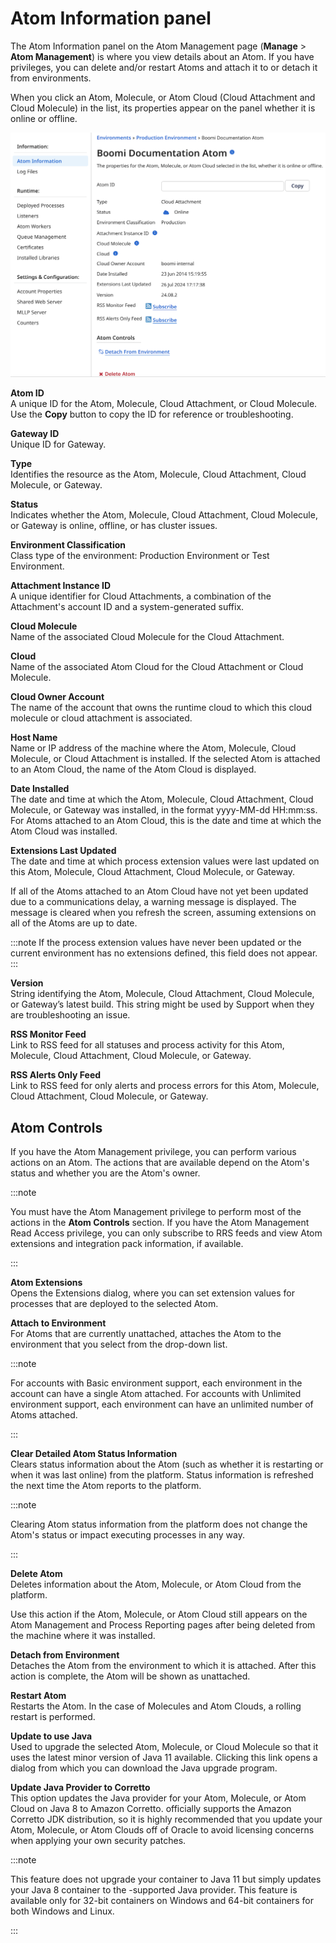 # Atom Information panel 

<head>
  <meta name="guidename" content="Integration"/>
  <meta name="context" content="GUID-1B7C4D63-9AAF-4252-B9A0-7A3B386BF1A9"/>
</head>


The Atom Information panel on the Atom Management page \(**Manage** \> **Atom Management**\) is where you view details about an Atom. If you have privileges, you can delete and/or restart Atoms and attach it to or detach it from environments.

When you click an Atom, Molecule, or Atom Cloud (Cloud Attachment and Cloud Molecule) in the list, its properties appear on the panel whether it is online or offline.

![Atom information panel](../Images/img-int-atom_info_panel.png)


**Atom ID**  
A unique ID for the Atom, Molecule, Cloud Attachment, or Cloud Molecule. Use the **Copy** button to copy the ID for reference or troubleshooting.

**Gateway ID**<br/>
Unique ID for Gateway.

**Type**  
Identifies the resource as the Atom, Molecule, Cloud Attachment, Cloud Molecule, or Gateway. 

**Status**  
Indicates whether the Atom, Molecule, Cloud Attachment, Cloud Molecule, or Gateway is online, offline, or has cluster issues.

**Environment Classification**<br/>
Class type of the environment: Production Environment or Test Environment.

**Attachment Instance ID**<br/>
A unique identifier for Cloud Attachments, a combination of the Attachment's account ID and a system-generated suffix.

**Cloud Molecule**<br/>
Name of the associated Cloud Molecule for the Cloud Attachment.

**Cloud**<br/>
Name of the associated Atom Cloud for the Cloud Attachment or Cloud Molecule. 

**Cloud Owner Account**<br/>
The name of the account that owns the runtime cloud to which this cloud molecule or cloud attachment is associated. 

**Host Name**  
Name or IP address of the machine where the Atom, Molecule, Cloud Molecule, or Cloud Attachment is installed. If the selected Atom is attached to an Atom Cloud, the name of the Atom Cloud is displayed.

**Date Installed**  
The date and time at which the Atom, Molecule, Cloud Attachment, Cloud Molecule, or Gateway was installed, in the format yyyy-MM-dd HH:mm:ss. For Atoms attached to an Atom Cloud, this is the date and time at which the Atom Cloud was installed.

**Extensions Last Updated**  
The date and time at which process extension values were last updated on this Atom, Molecule, Cloud Attachment, Cloud Molecule, or Gateway.

If all of the Atoms attached to an Atom Cloud have not yet been updated due to a communications delay, a warning message is displayed. The message is cleared when you refresh the screen, assuming extensions on all of the Atoms are up to date.

:::note
 If the process extension values have never been updated or the current environment has no extensions defined, this field does not appear.
 :::

**Version**  
String identifying the Atom, Molecule,  Cloud Attachment, Cloud Molecule, or Gateway’s latest build. This string might be used by Support when they are troubleshooting an issue.

**RSS Monitor Feed**  
Link to RSS feed for all statuses and process activity for this Atom, Molecule, Cloud Attachment, Cloud Molecule, or Gateway.

**RSS Alerts Only Feed**  
Link to RSS feed for only alerts and process errors for this Atom, Molecule, Cloud Attachment, Cloud Molecule, or Gateway.

## Atom Controls 

If you have the Atom Management privilege, you can perform various actions on an Atom. The actions that are available depend on the Atom's status and whether you are the Atom's owner.

:::note

You must have the Atom Management privilege to perform most of the actions in the **Atom Controls** section. If you have the Atom Management Read Access privilege, you can only subscribe to RRS feeds and view Atom extensions and integration pack information, if available.

:::


**Atom Extensions**  
Opens the Extensions dialog, where you can set extension values for processes that are deployed to the selected Atom.

**Attach to Environment**  
For Atoms that are currently unattached, attaches the Atom to the environment that you select from the drop-down list.

:::note

For accounts with Basic environment support, each environment in the account can have a single Atom attached. For accounts with Unlimited environment support, each environment can have an unlimited number of Atoms attached.

:::

**Clear Detailed Atom Status Information**  
Clears status information about the Atom \(such as whether it is restarting or when it was last online\) from the platform. Status information is refreshed the next time the Atom reports to the platform.

:::note

Clearing Atom status information from the platform does not change the Atom's status or impact executing processes in any way.

:::

**Delete Atom**  
Deletes information about the Atom, Molecule, or Atom Cloud from the platform.

Use this action if the Atom, Molecule, or Atom Cloud still appears on the Atom Management and Process Reporting pages after being deleted from the machine where it was installed.

**Detach from Environment**  
Detaches the Atom from the environment to which it is attached. After this action is complete, the Atom will be shown as unattached.

**Restart Atom**  
Restarts the Atom. In the case of Molecules and Atom Clouds, a rolling restart is performed.

**Update to use Java**  
Used to upgrade the selected Atom, Molecule, or Cloud Molecule so that it uses the latest minor version of Java 11 available. Clicking this link opens a dialog from which you can download the Java upgrade program.

**Update Java Provider to Corretto**  
This option updates the Java provider for your Atom, Molecule, or Atom Cloud on Java 8 to Amazon Corretto. officially supports the Amazon Corretto JDK distribution, so it is highly recommended that you update your Atom, Molecule, or Atom Clouds off of Oracle to avoid licensing concerns when applying your own security patches.

:::note

This feature does not upgrade your container to Java 11 but simply updates your Java 8 container to the -supported Java provider. This feature is available only for 32-bit containers on Windows and 64-bit containers for both Windows and Linux.

:::
